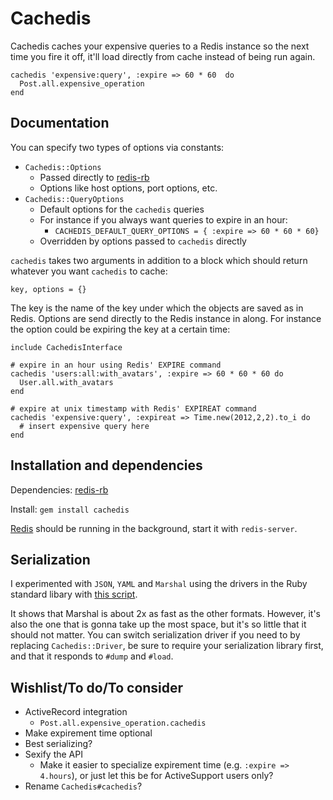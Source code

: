 # Cachedis

Cachedis caches your expensive queries to a Redis instance so the next time you fire it off, it'll load directly from cache instead of being run again. 

    cachedis 'expensive:query', :expire => 60 * 60  do
      Post.all.expensive_operation
    end

## Documentation

You can specify two types of options via constants:

* `Cachedis::Options`
    - Passed directly to [redis-rb][rr]
    - Options like host options, port options, etc.
* `Cachedis::QueryOptions`
    - Default options for the `cachedis` queries
    - For instance if you always want queries to expire in an hour:
        - `CACHEDIS_DEFAULT_QUERY_OPTIONS = { :expire => 60 * 60 * 60}`
    - Overridden by options passed to `cachedis` directly

`cachedis` takes two arguments in addition to a block which should return whatever you want `cachedis` to cache:

    key, options = {}

The key is the name of the key under which the objects are saved as in Redis. Options are send directly to the Redis instance in along. For instance the option could be expiring the key at a certain time:

    include CachedisInterface

    # expire in an hour using Redis' EXPIRE command
    cachedis 'users:all:with_avatars', :expire => 60 * 60 * 60 do
      User.all.with_avatars
    end

    # expire at unix timestamp with Redis' EXPIREAT command
    cachedis 'expensive:query', :expireat => Time.new(2012,2,2).to_i do
      # insert expensive query here
    end

## Installation and dependencies

Dependencies: [redis-rb][rr]

Install: `gem install cachedis`

[Redis](http://redis.io) should be running in the background, start it with `redis-server`.

## Serialization

I experimented with `JSON`, `YAML` and `Marshal` using the drivers in the Ruby standard libary with [this script](https://gist.github.com/858604).

It shows that Marshal is about 2x as fast as the other formats. However, it's also the one that is gonna take up the most space, but it's so little that it should not matter. You can switch serialization driver if you need to by replacing `Cachedis::Driver`, be sure to require your serialization library first, and that it responds to `#dump` and `#load`.

## Wishlist/To do/To consider

* ActiveRecord integration
    - `Post.all.expensive_operation.cachedis`
* Make expirement time optional
* Best serializing?
* Sexify the API
    - Make it easier to specialize expirement time (e.g. `:expire => 4.hours`), or just let this be for ActiveSupport users only?
* Rename `Cachedis#cachedis`?

[rr]: https://github.com/ezmobius/redis-rb
